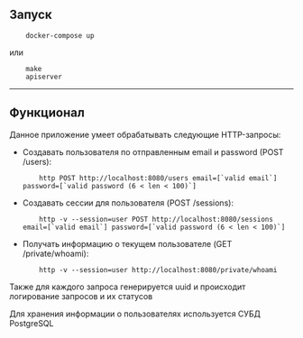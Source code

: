 ## Запуск

```
    docker-compose up
```

или 

```
    make
    apiserver
```

------

## Функционал

Данное приложение умеет обрабатывать следующие HTTP-запросы:
- Создавать пользователя по отправленным email и password (POST /users):
    ```
        http POST http://localhost:8080/users email=[`valid email`] password=[`valid password (6 < len < 100)`]
    ```
- Создавать сессии для пользователя (POST /sessions):
    ```
        http -v --session=user POST http://localhost:8080/sessions email=[`valid email`] password=[`valid password (6 < len < 100)`]
    ```
- Получать информацию о текущем пользователе (GET /private/whoami):
    ```
        http -v --session=user http://localhost:8080/private/whoami
    ```
Также для каждого запроса генерируется uuid и происходит логирование запросов и их статусов

Для хранения информации о пользователях используется СУБД PostgreSQL 